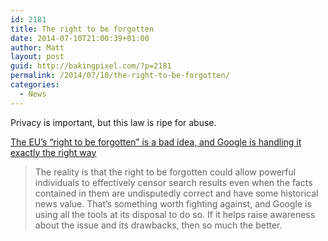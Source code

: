 ```yaml
---
id: 2181
title: The right to be forgotten
date: 2014-07-10T21:00:39+01:00
author: Matt
layout: post
guid: http://bakingpixel.com/?p=2181
permalink: /2014/07/10/the-right-to-be-forgotten/
categories:
  - News
---
```

Privacy is important, but this law is ripe for abuse.

[The EU’s “right to be forgotten” is a bad idea, and Google is handling it exactly the right way](http://gigaom.com/2014/07/03/the-eus-right-to-be-forgotten-is-a-bad-idea-and-google-is-handling-it-exactly-the-right-way/)

> The reality is that the right to be forgotten could allow powerful individuals to effectively censor search results even when the facts contained in them are undisputedly correct and have some historical news value. That’s something worth fighting against, and Google is using all the tools at its disposal to do so. If it helps raise awareness about the issue and its drawbacks, then so much the better.
